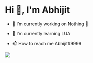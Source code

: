 # Hi 👋, I'm Abhijit


- 🔭 I’m currently working on Nothing 🤣

- 🌱 I’m currently learning LUA

- 📫 How to reach me Abhijit#9999

![](https://komarev.com/ghpvc/?username=your-github-AbhijitYT)
